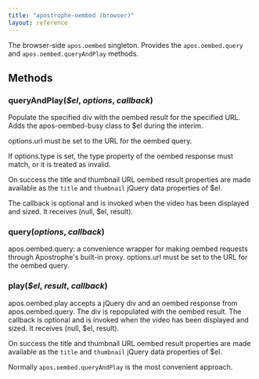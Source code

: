 ```yaml
---
title: "apostrophe-oembed (browser)"
layout: reference
---
```

The browser-side `apos.oembed` singleton. Provides the
`apos.oembed.query` and `apos.oembed.queryAndPlay` methods.


## Methods
### queryAndPlay(*$el*, *options*, *callback*)
Populate the specified div with the oembed result for the specified URL.
Adds the apos-oembed-busy class to $el during the interim.

options.url must be set to the URL for the oembed query.

If options.type is set, the type property of the oembed response must match,
or it is treated as invalid.

On success the title and thumbnail URL oembed result properties are made
available as the `title` and `thumbnail` jQuery data properties of
$el.

The callback is optional and is invoked when the video has been
displayed and sized. It receives (null, $el, result).
### query(*options*, *callback*)
apos.oembed.query: a convenience wrapper for making oembed requests
through Apostrophe's built-in proxy. options.url must be set to the
URL for the oembed query.
### play(*$el*, *result*, *callback*)
apos.oembed.play accepts a jQuery div and an oembed response
from apos.oembed.query. The div is repopulated with the oembed result.
The callback is optional and is invoked when the video has been
displayed and sized. It receives (null, $el, result).

On success the title and thumbnail URL oembed result properties are made
available as the `title` and `thumbnail` jQuery data properties of
$el.

Normally `apos.oembed.queryAndPlay` is the most convenient approach.
